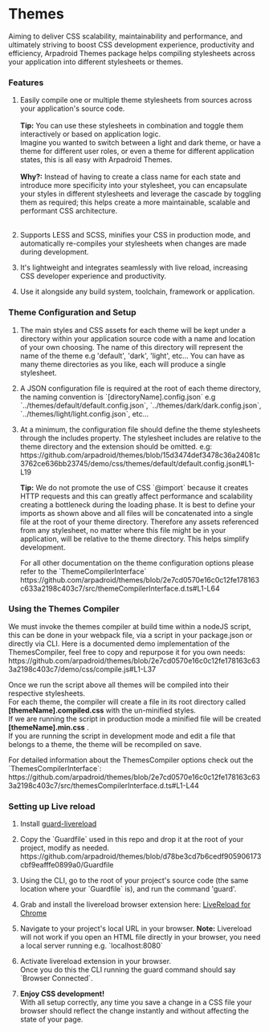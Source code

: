 # Themes
<p>
    Aiming to deliver CSS scalability, maintainability and performance, and ultimately striving to boost CSS development experience, productivity and efficiency, Arpadroid Themes package helps compiling stylesheets across your application into different stylesheets or themes.
</p>
<section>
    <h3>Features</h3>
    <ol>
        <li>
            Easily compile one or multiple theme stylesheets from sources across your application's source code. 
            <br/><br/>
            <strong>Tip:</strong> You can use these stylesheets in combination and toggle them interactively or based on application logic.<br/> 
            Imagine you wanted to switch between a light and dark theme, or have a theme for different user roles, or even a theme for different application states, this is all easy with Arpadroid Themes.
            <br/><br/>
            <strong>Why?:</strong> Instead of having to create a class name for each state and introduce more specificity into your stylesheet, you can encapsulate your styles in different stylesheets and leverage the cascade by toggling them as required; this helps create a more maintainable, scalable and performant CSS architecture.
            <br/><br/>
        </li>
        <li>
            <p>
                Supports LESS and SCSS, minifies your CSS in production mode, and automatically re-compiles your stylesheets when changes are made during development. 
            </p>
        </li>
        <li>
            <p>
                It's lightweight and integrates seamlessly with live reload, increasing CSS developer experience and productivity.
            </p>
        </li>
        <li>
            <p>
                Use it alongside any build system, toolchain, framework or application.
            </p>
        </li>
    </ol>
</section>
<section>
    <h3>Theme Configuration and Setup</h3>
    <ol>
        <li>
            <p>
                The main styles and CSS assets for each theme will be kept under a directory within your application source code with a name and location of your own choosing. The name of this directory will represent the name of the theme e.g 'default', 'dark', 'light', etc... You can have as many theme directories as you like, each will produce a single stylesheet.
            </p>
        </li>
        <li>
            <p>
                A JSON configuration file is required at the root of each theme directory, the naming convention is `[directoryName].config.json`
                e.g `../themes/default/default.config.json`, `../themes/dark/dark.config.json`, `../themes/light/light.config.json`, etc...        
            </p>
        </li>
        <li>
            <p>
                At a minimum, the configuration file should define the theme stylesheets through the includes property.
                The stylesheet includes are relative to the theme directory and the extension should be omitted. e.g:
                https://github.com/arpadroid/themes/blob/15d3474def3478c36a24081c3762ce636bb23745/demo/css/themes/default/default.config.json#L1-L19
            </p>
            <p>
                <strong>Tip:</strong> We do not promote the use of CSS `@import` because it creates HTTP requests and this can greatly affect performance and scalability creating a bottleneck during the loading phase.
                It is best to define your imports as shown above and all files will be concatenated into a single file at the root of your theme directory.
                Therefore any assets referenced from any stylesheet, no matter where this file might be in your application, will be relative to the theme directory. 
                This helps simplify development.
            </p>
            <p>
                For all other documentation on the theme configuration options please refer to the `ThemeCompilerInterface`
                https://github.com/arpadroid/themes/blob/2e7cd0570e16c0c12fe178163c633a2198c403c7/src/themeCompilerInterface.d.ts#L1-L64
            </p>
        </li>
    </ol>
</section>
<section>
    <h3>Using the Themes Compiler</h3>
    <p>
        We must invoke the themes compiler at build time within a nodeJS script, this can be done in your webpack file, via a script in your package.json or directly via CLI.
        Here is a documented demo implementation of the ThemesCompiler, feel free to copy and repurpose it for you own needs:
        https://github.com/arpadroid/themes/blob/2e7cd0570e16c0c12fe178163c633a2198c403c7/demo/css/compile.js#L1-L37
    </p>
    <p>
        Once we run the script above all themes will be compiled into their respective stylesheets.
        <br/>
        For each theme, the compiler will create a file in its root directory called <strong>[themeName].compiled.css</strong> with the un-minified styles.
        <br/>
        If we are running the script in production mode a minified file will be created <strong>[themeName].min.css</strong> .
        <br/>
        If you are running the script in development mode and edit a file that belongs to a theme, the theme will be recompiled on save.
    </p>
    <p>
        For detailed information about the ThemesCompiler options check out the `ThemesCompilerInterface`:
        https://github.com/arpadroid/themes/blob/2e7cd0570e16c0c12fe178163c633a2198c403c7/src/themesCompilerInterface.d.ts#L1-L44
    </p>
</section>
<section>
    <h3>Setting up Live reload</h3>
    <ol>
        <li>
            <p>
                Install <a href="https://github.com/guard/guard-livereload">guard-livereload</a>
            </p>
        </li>
        <li>
            <p>
                Copy the `Guardfile` used in this repo and drop it at the root of your project, modify as needed.
                https://github.com/arpadroid/themes/blob/d78be3cd7b6cedf905906173cbf9eafffe0899a0/Guardfile
            </p>
        </li>
        <li>
            <p>
                Using the CLI, go to the root of your project's source code (the same location where your `Guardfile` is), and run the command 'guard'.
            </p>
        </li>
        <li>
            <p>
                Grab and install the livereload browser extension here: <a href="https://chromewebstore.google.com/detail/livereload/jnihajbhpnppcggbcgedagnkighmdlei">LiveReload for Chrome</a>
            </p>
        </li>
        <li>
            <p>
            Navigate to your project's local URL in your browser.
            <strong>Note:</strong> Livereload will not work if you open an HTML file directly in your browser, you need a local server running e.g. `localhost:8080`
            </p>
        </li>
        <li>
            <p>
                Activate livereload extension in your browser.<br/>
                Once you do this the CLI running the guard command should say `Browser Connected`.
            </p>
        </li>
        <li>
            <p>
                <strong>Enjoy CSS development!</strong>
                <br/>
                With all setup correctly, any time you save a change in a CSS file your browser should reflect the change instantly and without affecting the state of your page.
            </p>
        </li>
    </ol>
</section>
